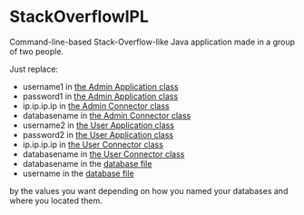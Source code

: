 # StackOverflowIPL

Command-line-based Stack-Overflow-like Java application made in a group of two people.

Just replace:
- username1 in [the Admin Application class](StackOverflowIPL_Admin/src/body/Application.java)
- password1 in [the Admin Application class](StackOverflowIPL_Admin/src/body/Application.java) 
- ip.ip.ip.ip in [the Admin Connector class](StackOverflowIPL_Admin/src/body/Connector.java)
- databasename in [the Admin Connector class](StackOverflowIPL_Admin/src/body/Connector.java)
- username2 in [the User Application class](StackOverflowIPL_User/src/body/Application.java)
- password2 in [the User Application class](StackOverflowIPL_User/src/body/Application.java) 
- ip.ip.ip.ip in [the User Connector class](StackOverflowIPL_User/src/body/Connector.java)
- databasename in [the User Connector class](StackOverflowIPL_User/src/body/Connector.java)
- databasename in the [database file](projet.sql)
- username in the [database file](projet.sql)

 by the values you want depending on how you named your databases and where you located them.
